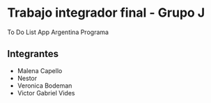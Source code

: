 # Trabajo integrador final - Grupo J
To Do List App Argentina Programa

## Integrantes
- Malena Capello
- Nestor 
- Veronica Bodeman
- Victor Gabriel Vides


